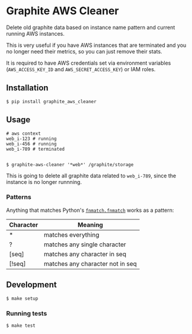 # Graphite AWS Cleaner

Delete old graphite data based on instance name pattern and current running AWS instances.

This is very useful if you have AWS instances that are terminated and you no
longer need their metrics, so you can just remove their stats.

It is required to have AWS credentials set via environment variables (`AWS_ACCESS_KEY_ID` and `AWS_SECRET_ACCESS_KEY`) or IAM roles.


## Installation

    $ pip install graphite_aws_cleaner


## Usage

    # aws context
    web_i-123 # running
    web_i-456 # running
    web_i-789 # terminated


    $ graphite-aws-cleaner '*web*' /graphite/storage

This is going to delete all graphite data related to `web_i-789`,
since the instance is no longer runnning.


### Patterns

Anything that matches Python's [`fnmatch.fnmatch`](http://docs.python.org/2/library/fnmatch.html) works as a pattern:

| Character |  Meaning                          |
| --------- | --------------------------------- |
| *         |  matches everything               |
| ?         |  matches any single character     |
| [seq]     |  matches any character in seq     |
| [!seq]    |  matches any character not in seq |


## Development

    $ make setup


### Running tests

    $ make test